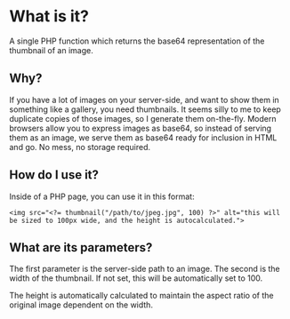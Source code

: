 What is it?
===========
A single PHP function which returns the base64 representation of the thumbnail of an image.

Why?
----
If you have a lot of images on your server-side, and want to show them in something like a gallery, you need thumbnails. It seems silly to me to keep duplicate copies of those images, so I generate them on-the-fly. Modern browsers allow you to express images as base64, so instead of serving them as an image, we serve them as base64 ready for inclusion in HTML and go. No mess, no storage required.

How do I use it?
----------------
Inside of a PHP page, you can use it in this format:

    <img src="<?= thumbnail("/path/to/jpeg.jpg", 100) ?>" alt="this will be sized to 100px wide, and the height is autocalculated.">

What are its parameters?
------------------------
The first parameter is the server-side path to an image. The second is the width of the thumbnail. If not set, this will be automatically set to 100.

The height is automatically calculated to maintain the aspect ratio of the original image dependent on the width.
